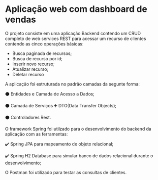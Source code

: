 # Aplicação web com dashboard de vendas

O projeto consiste em uma aplicação Backend contendo um CRUD completo de web services REST para acessar um recurso de clientes contendo as cinco operações básicas:

- Busca paginada de recursos;
- Busca de recurso por id;
- Inserir novo recurso;
- Atualizar recurso;
- Deletar recurso


A aplicação foi estruturada no padrão camadas da segunte forma: 

:black_circle: Entidades e Camada de Acesso a Dados;

:black_circle: Camada de Serviços :heavy_plus_sign: DTO(Data Transfer Objects);

:black_circle: Controladores Rest.

O framework Spring foi utilzado para o desenvolvimento do backend da aplicação com as ferramentas:

:heavy_check_mark: Spring JPA para mapeamento de objeto relacional;

:heavy_check_mark: Spring H2 Database para simular banco de dados relacional durante o desenvolvimento;

O Postman foi utilizado para testar as consultas de clientes.
